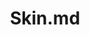 ---
title: Skin.md
release_version: v1.2
model_type: asct-b
description: "[Anatomical Structures, Cell Types, plus Biomarkers (ASCT+B) tables](https://hubmapconsortium.github.io/ccf/pages/ccf-anatomical-structures.html) aim to capture the nested *part_of* structure of anatomical human body parts, the typology of cells, and biomarkers used to identify cell types. The tables are authored and reviewed by an international team of experts.
"
creators: 
  - 0000-0001-6638-683X
  - 0000-0002-1134-8585
  - 0000-0001-9987-6712
project_leads: 
  - 0000-0002-3321-6137
reviewers: 
  - 0000-0001-9813-0433
  - 0000-0002-3927-2084
  - 0000-0002-6571-3891
  - 0000-0003-0297-4370
  - 0000-0001-7655-4833
creation_date:  2022-05-06 
license: CC BY 4.0
publisher:  HuBMAP 
funder:  National Institutes of Health 
award_number:  OT2OD026671 
hubmap_id:  HBM725.JHNS.532 
datatable: asct-b_vh_skin.csv
doi: https://doi.org/10.48539/HBM725.JHNS.532
---